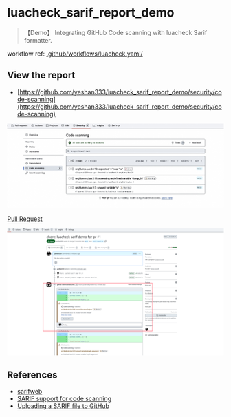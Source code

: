 # luacheck_sarif_report_demo

> 【Demo】 Integrating GitHub Code scanning with luacheck Sarif formatter.

workflow ref: [.github/workflows/luacheck.yaml/](.github/workflows/luacheck.yaml)

## View the report

- [https://github.com/yeshan333/luacheck_sarif_report_demo/security/code-scanning](https://github.com/yeshan333/luacheck_sarif_report_demo/security/code-scanning)

![Demo](./result_demo.jpg)

[Pull Request](https://github.com/yeshan333/luacheck_sarif_report_demo/pull/1)

![PR Demo](./result_in_pr_demo.png)

## References

- [sarifweb](https://sarifweb.azurewebsites.net/)
- [SARIF support for code scanning](https://docs.github.com/en/code-security/code-scanning/integrating-with-code-scanning/sarif-support-for-code-scanning)
- [Uploading a SARIF file to GitHub](https://docs.github.com/en/code-security/code-scanning/integrating-with-code-scanning/uploading-a-sarif-file-to-github)
